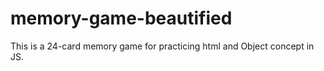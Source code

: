 # memory-game-beautified
This is a 24-card memory game for practicing html and Object concept in JS.
